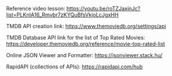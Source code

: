Reference video lesson: https://youtu.be/roTZJaxjnJc?list=PLKnIA16_Rmvbr7zKYQuBfsVkjoLcJgxHH

TMDB API creation link: https://www.themoviedb.org/settings/api

TMDB Database API link for the list of Top Rated Movies: https://developer.themoviedb.org/reference/movie-top-rated-list

Online JSON Viewer and Formatter: https://jsonviewer.stack.hu/

RapidAPI (collections of APIs): https://rapidapi.com/hub

